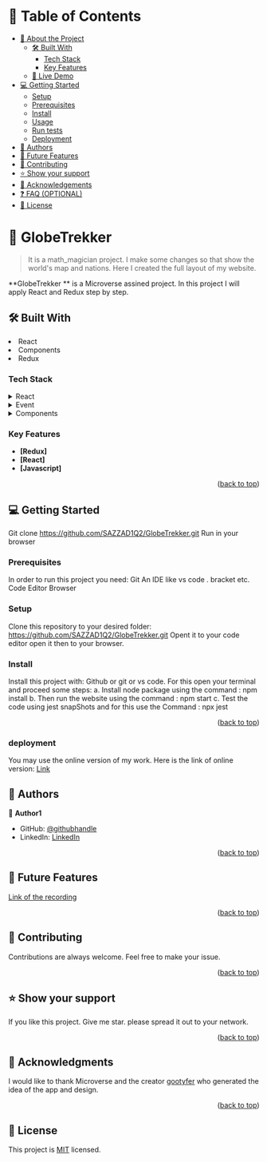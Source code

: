 



# 📗 Table of Contents

- [📖 About the Project](#about-project)
  - [🛠 Built With](#built-with)
    - [Tech Stack](#tech-stack)
    - [Key Features](#key-features)
  - [🚀 Live Demo](#live-demo)
- [💻 Getting Started](#getting-started)
  - [Setup](#setup)
  - [Prerequisites](#prerequisites)
  - [Install](#install)
  - [Usage](#usage)
  - [Run tests](#run-tests)
  - [Deployment](#triangular_flag_on_post-deployment)
- [👥 Authors](#authors)
- [🔭 Future Features](#future-features)
- [🤝 Contributing](#contributing)
- [⭐️ Show your support](#support)
- [🙏 Acknowledgements](#acknowledgements)
- [❓ FAQ (OPTIONAL)](#faq)
- [📝 License](#license)



# 📖 GlobeTrekker <a name="GlobeTrekker"></a>

> It is a math_magician project. I make some changes so that show the world's map and nations. Here I created the full layout of my website.

**GlobeTrekker ** is a Microverse assined project. In this project I will apply React and Redux step by step.

## 🛠 Built With <a name="built-with"></a>
<li>React</li>
<li>Components</li>
<li>Redux</li>

### Tech Stack <a name="tech-stack"></a>


<details>
  <summary>React</summary>
  <ul>
    <li><a href="https://reactjs.org/">react</a></li>
  </ul>
</details>

<details>
  <summary>Event</summary>
  <ul>
    <li><a href="https://expressjs.com/">Route</a></li>
  </ul>
</details>

<details>
<summary>Components</summary>
  <ul>
    <li><a href="https://www.postgresql.org/">Components</a></li>
  </ul>
</details>

<!-- Features -->

### Key Features <a name="key-features"></a>



- **[Redux]**
- **[React]**
- **[Javascript]**

<p align="right">(<a href="#readme-top">back to top</a>)</p>

<!-- GETTING STARTED -->

## 💻 Getting Started <a name="getting-started"></a>

Git clone https://github.com/SAZZAD1Q2/GlobeTrekker.git
Run in your browser

### Prerequisites

In order to run this project you need:
Git
An IDE like vs code . bracket etc.
Code Editor
Browser

### Setup

Clone this repository to your desired folder: https://github.com/SAZZAD1Q2/GlobeTrekker.git
Opent it to your code editor
open it then to your browser.


### Install

Install this project with:
Github or git or vs code. For this open your terminal and proceed some steps:
a. Install node package using the command : npm install
b. Then run the website using the command : npm start
c. Test the code using jest snapShots and for this use the Command : npx jest

<p align="right">(<a href="#readme-top">back to top</a>)</p>

### deployment

You may use the online version of my work. Here is the link of online version: [Link](globe-trekker.vercel.app)

<!-- AUTHORS -->

## 👥 Authors <a name="authors"></a>


👤 **Author1**

- GitHub: [@githubhandle](https://github.com/SAZZAD1Q2/GlobeTrekker.git)
- LinkedIn: [LinkedIn](https://www.linkedin.com/in/sazzad3y/)


<p align="right">(<a href="#readme-top">back to top</a>)</p>

<!-- FUTURE FEATURES -->

## 🔭 Future Features <a name="future-features"></a>

[Link of the recording](https://www.loom.com/share/6d9aa4fb7042449fafeae3d76544c9ad?sid=972552a3-cb8a-41ef-b837-2a5ed6e51796)

<p align="right">(<a href="#readme-top">back to top</a>)</p>

<!-- CONTRIBUTING -->

## 🤝 Contributing <a name="contributing"></a>
Contributions are always welcome. Feel free to make your issue.

<p align="right">(<a href="#readme-top">back to top</a>)</p>

<!-- SUPPORT -->

## ⭐️ Show your support <a name="support"></a>
If you like this project. Give me star. please spread it out to your network.

<p align="right">(<a href="#readme-top">back to top</a>)</p>

<!-- ACKNOWLEDGEMENTS -->

## 🙏 Acknowledgments <a name="acknowledgements"></a>
I would like to thank Microverse and the creator [gootyfer](https://github.com/gootyfer) who generated the idea of the app and design. 

<p align="right">(<a href="#readme-top">back to top</a>)</p>

## 📝 License <a name="LICENSE"></a>

This project is [MIT](./LICENSE) licensed.

